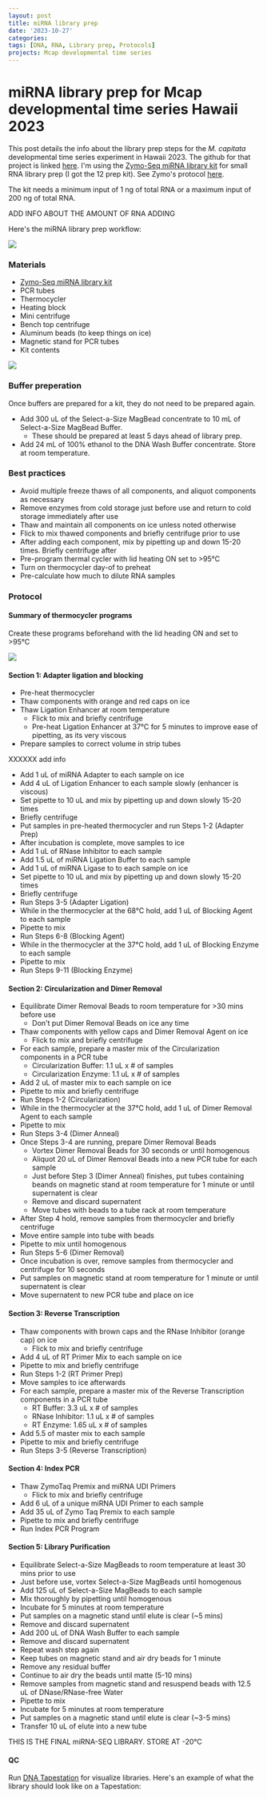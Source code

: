 ```yaml
---
layout: post
title: miRNA library prep
date: '2023-10-27'
categories:
tags: [DNA, RNA, Library prep, Protocols]
projects: Mcap developmental time series 
---
```


# miRNA library prep for Mcap developmental time series Hawaii 2023

This post details the info about the library prep steps for the *M. capitata* developmental time series experiment in Hawaii 2023. The github for that project is linked [here](https://github.com/JillAshey/Hawaii_Developmental_TimeSeries). I'm using the [Zymo-Seq miRNA library kit](https://www.zymoresearch.com/products/zymo-seq-mirna-library-kit) for small RNA library prep (I got the 12 prep kit). See Zymo's protocol [here](https://files.zymoresearch.com/protocols/r3006_r3007-zymo-seq_mirna_library_kit.pdf). 

The kit needs a minimum input of 1 ng of total RNA or a maximum input of 200 ng of total RNA. 

ADD INFO ABOUT THE AMOUNT OF RNA ADDING 

Here's the miRNA library prep workflow: 

![](https://raw.githubusercontent.com/JillAshey/JillAshey_Putnam_Lab_Notebook/master/images/miRNA_lib_prep_workflow.png)

### Materials 

- [Zymo-Seq miRNA library kit](https://www.zymoresearch.com/products/zymo-seq-mirna-library-kit)
- PCR tubes 
- Thermocycler 
- Heating block 
- Mini centrifuge
- Bench top centrifuge  
- Aluminum beads (to keep things on ice)
- Magnetic stand for PCR tubes 
- Kit contents 

![](https://raw.githubusercontent.com/JillAshey/JillAshey_Putnam_Lab_Notebook/master/images/miRNA_lib_prep_contents.png)

### Buffer preperation 

Once buffers are prepared for a kit, they do not need to be prepared again. 

- Add 300 uL of the Select-a-Size MagBead concentrate to 10 mL of Select-a-Size MagBead Buffer. 
	- These should be prepared at least 5 days ahead of library prep. 
- Add 24 mL of 100% ethanol to the DNA Wash Buffer concentrate. Store at room temperature. 

### Best practices 

- Avoid multiple freeze thaws of all components, and aliquot components as necessary
- Remove enzymes from cold storage just before use and return to cold storage immediately after use
- Thaw and maintain all components on ice unless noted otherwise 
- Flick to mix thawed components and briefly centrifuge prior to use 
- After adding each component, mix by pipetting up and down 15-20 times. Briefly centrifuge after 
- Pre-program thermal cycler with lid heating ON set to >95°C 
- Turn on thermocycler day-of to preheat 
- Pre-calculate how much to dilute RNA samples 

### Protocol 

#### Summary of thermocycler programs 

Create these programs beforehand with the lid heading ON and set to >95°C

![](https://raw.githubusercontent.com/JillAshey/JillAshey_Putnam_Lab_Notebook/master/images/miRNA_lib_prep_thermocycler.png)

#### Section 1: Adapter ligation and blocking 

- Pre-heat thermocycler 
- Thaw components with orange and red caps on ice 
- Thaw Ligation Enhancer at room temperature
	- Flick to mix and briefly centrifuge 
	- Pre-heat Ligation Enhancer at 37°C for 5 minutes to improve ease of pipetting, as its very viscous
- Prepare samples to correct volume in strip tubes 

XXXXXX add info 

- Add 1 uL of miRNA Adapter to each sample on ice  
- Add 4 uL of Ligation Enhancer to each sample slowly (enhancer is viscous)
- Set pipette to 10 uL and mix by pipetting up and down slowly 15-20 times 
- Briefly centrifuge 
- Put samples in pre-heated thermocycler and run Steps 1-2 (Adapter Prep)
- After incubation is complete, move samples to ice 
- Add 1 uL of RNase Inhibitor to each sample 
- Add 1.5 uL of miRNA Ligation Buffer to each sample 
- Add 1 uL of miRNA Ligase to to each sample on ice 
- Set pipette to 10 uL and mix by pipetting up and down slowly 15-20 times 
- Briefly centrifuge 
- Run Steps 3-5 (Adapter Ligation)
- While in the thermocycler at the 68°C hold, add 1 uL of Blocking Agent to each sample 
- Pipette to mix 
- Run Steps 6-8 (Blocking Agent)
- While in the thermocycler at the 37°C hold, add 1 uL of Blocking Enzyme to each sample 
- Pipette to mix 
- Run Steps 9-11 (Blocking Enzyme)

#### Section 2: Circularization and Dimer Removal 

- Equilibrate Dimer Removal Beads to room temperature for >30 mins before use
	- Don't put Dimer Removal Beads on ice any time 
- Thaw components with yellow caps and Dimer Removal Agent on ice 
	- Flick to mix and briefly centrifuge 
- For each sample, prepare a master mix of the Circularization components in a PCR tube 
	- Circularization Buffer: 1.1 uL x # of samples 
	- Circularization Enzyme: 1.1 uL x # of samples 
- Add 2 uL of master mix to each sample on ice 
- Pipette to mix and briefly centrifuge 
- Run Steps 1-2 (Circularization)
- While in the thermocycler at the 37°C hold, add 1 uL of Dimer Removal Agent to each sample 
- Pipette to mix 
- Run Steps 3-4 (Dimer Anneal)
- Once Steps 3-4 are running, prepare Dimer Removal Beads 
	- Vortex Dimer Removal Beads for 30 seconds or until homogenous 
	- Aliquot 20 uL of Dimer Removal Beads into a new PCR tube for each sample 
	- Just before Step 3 (Dimer Anneal) finishes, put tubes containing beands on magnetic stand at room temperature for 1 minute or until supernatent is clear 
	- Remove and discard supernatent 
	- Move tubes with beads to a tube rack at room temperature 
- After Step 4 hold, remove samples from thermocycler and briefly centrifuge 
- Move entire sample into tube with beads 
- Pipette to mix until homogenous 
- Run Steps 5-6 (Dimer Removal)
- Once incubation is over, remove samples from thermocycler and centrifuge for 10 seconds 
- Put samples on magnetic stand at room temperature for 1 minute or until supernatent is clear 
- Move supernatent to new PCR tube and place on ice 

#### Section 3: Reverse Transcription 

- Thaw components with brown caps and the RNase Inhibitor (orange cap) on ice 
	- Flick to mix and briefly centrifuge 
- Add 4 uL of RT Primer Mix to each sample on ice 
- Pipette to mix and briefly centrifuge 
- Run Steps 1-2 (RT Primer Prep)
- Move samples to ice afterwards 
- For each sample, prepare a master mix of the Reverse Transcription components in a PCR tube 
	- RT Buffer: 3.3 uL x # of samples 
	- RNase Inhibitor: 1.1 uL x # of samples 
	- RT Enzyme: 1.65 uL x # of samples 
- Add 5.5 of master mix to each sample 
- Pipette to mix and briefly centrifuge 
- Run Steps 3-5 (Reverse Transcription)

#### Section 4: Index PCR

- Thaw ZymoTaq Premix and miRNA UDI Primers 
	- Flick to mix and briefly centrifuge 
- Add 6 uL of a unique miRNA UDI Primer to each sample 
- Add 35 uL of Zymo Taq Premix to each sample 
- Pipette to mix and briefly centrifuge 
- Run Index PCR Program 

#### Section 5: Library Purification 

- Equilibrate Select-a-Size MagBeads to room temperature at least 30 mins prior to use 
- Just before use, vortex Select-a-Size MagBeads until homogenous 
- Add 125 uL of Select-a-Size MagBeads to each sample 
- Mix thoroughly by pipetting until homogenous 
- Incubate for 5 minutes at room temperature 
- Put samples on a magnetic stand until elute is clear (~5 mins)
- Remove and discard supernatent 
- Add 200 uL of DNA Wash Buffer to each sample 
- Remove and discard supernatent 
- Repeat wash step again
- Keep tubes on magnetic stand and air dry beads for 1 minute 
- Remove any residual buffer 
- Continue to air dry the beads until matte (5-10 mins)
- Remove samples from magnetic stand and resuspend beads with 12.5 uL of DNase/RNase-free Water
- Pipette to mix 
- Incubate for 5 minutes at room temperature 
- Put samples on a magnetic stand until elute is clear (~3-5 mins)
- Transfer 10 uL of elute into a new tube 

THIS IS THE FINAL miRNA-SEQ LIBRARY. STORE AT -20°C

#### QC

Run [DNA Tapestation](https://github.com/meschedl/MESPutnam_Open_Lab_Notebook/blob/master/_posts/2019-07-30-DNA-Tapestation.md) for visualize libraries. Here's an example of what the library should look like on a Tapestation: 



